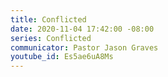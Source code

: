 ```yaml
---
title: Conflicted
date: 2020-11-04 17:42:00 -08:00
series: Conflicted
communicator: Pastor Jason Graves
youtube_id: Es5ae6uA8Ms
---
```


